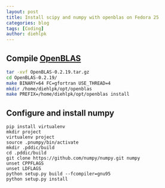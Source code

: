```yaml
---
layout: post
title: Install scipy and numpy with openblas on Fedora 25
categories: blog
tags: [Coding]
author: diehlpk
---
```


## Compile [OpenBLAS](http://www.openblas.net/)
```BASH
tar -xvf OpenBLAS-0.2.19.tar.gz
cd OpenBLAS-0.2.19/
make BINARY=64 FC=gfortran USE_THREAD=4
mkdir /home/diehlpk/opt/openblas
make PREFIX=/home/diehlpk/opt/openblas install
```

## Configure and install numpy

```
pip install virtualenv
mkdir project
virtualenv project
source .pnumpy/bin/activate
mkdir .pddic/build
cd .pddic/build
git clone https://github.com/numpy/numpy.git numpy
unset CPPFLAGS
unset LDFLAGS
python setup.py build --fcompiler=gnu95
python setup.py install
```






